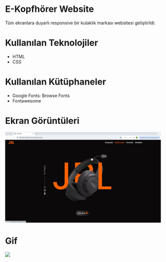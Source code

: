 # E-Kopfhörer Website
 Tüm ekranlara duyarlı responsive bir kulaklık markası websitesi geliştirildi.

# Kullanılan Teknolojiler
- HTML
- CSS

# Kullanılan Kütüphaneler
- Google Fonts: Browse Fonts
- Fontawesome

# Ekran Görüntüleri
![](images/screenn.png)

# Gif
![](images/screen.gif)
